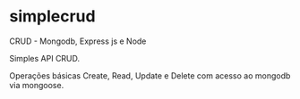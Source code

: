 # simplecrud
CRUD - Mongodb, Express js e Node

Simples API CRUD.

Operações básicas Create, Read, Update e Delete com acesso ao mongodb via mongoose.




